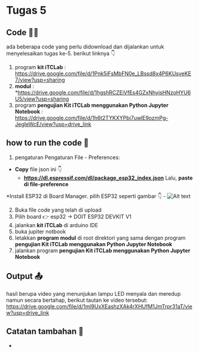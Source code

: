 # Tugas 5

## Code 🧑‍💻
ada beberapa code yang perlu didownload dan dijalankan untuk menyelesaikan tugas ke-5. berikut linknya 👇
1. program **kit iTCLab** :  https://drive.google.com/file/d/1Pnk5iFsMbFN0e_LBssd8x4P6KUsveKE7/view?usp=sharing
2. **modul** : *https://drive.google.com/file/d/1hgshRCZEiVfEs4GZxNhyjsHNzoHYU6U5/view?usp=sharing
3. program **pengujian Kit iTCLab menggunakan Python Jupyter Notebook** : https://drive.google.com/file/d/1h6t2TYKXYPbi7uwlE9ozmPg-JegIeWcE/view?usp=drive_link

## how to run the code 🤔
1. pengaturan Pengaturan File - Preferences:
  * **Copy** file json ini 👇 
    - **https://dl.espressif.com/dl/package_esp32_index.json**
    Lalu, **paste di file-preference**
  
  *Install ESP32 di Board Manager. pilih ESP32 seperti gambar 👇
    - ![Alt text](esp32.png)
  
2. Buka file code yang telah di upload
3. Pilih board 👉 esp32 -> DOIT ESP32 DEVKIT V1 
4. jalankan **kit iTCLab** di arduino IDE
5. buka jupiter notbook
6. letakkan **program modul** di root direktori yang sama dengan program **pengujian Kit iTCLab menggunakan Python Jupyter Notebook**
7. jalankan program **pengujian Kit iTCLab menggunakan Python Jupyter Notebook**


## Output 📤
hasil berupa video yang menunjukan lampu LED menyala dan meredup namun secara bertahap, berikut tautan ke video tersebut: https://drive.google.com/file/d/1ml9UxXEashzXAk4rXHUfM1JmTrpr31aT/view?usp=drive_link

## Catatan tambahan 📝
-